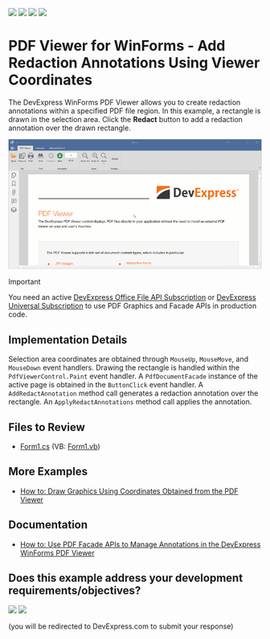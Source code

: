 <!-- default badges list -->
![](https://img.shields.io/endpoint?url=https://codecentral.devexpress.com/api/v1/VersionRange/955250646/25.1.2%2B)
[![](https://img.shields.io/badge/Open_in_DevExpress_Support_Center-FF7200?style=flat-square&logo=DevExpress&logoColor=white)](https://supportcenter.devexpress.com/ticket/details/T1284649)
[![](https://img.shields.io/badge/📖_How_to_use_DevExpress_Examples-e9f6fc?style=flat-square)](https://docs.devexpress.com/GeneralInformation/403183)
[![](https://img.shields.io/badge/💬_Leave_Feedback-feecdd?style=flat-square)](#does-this-example-address-your-development-requirementsobjectives)
<!-- default badges end -->
# PDF Viewer for WinForms - Add Redaction Annotations Using Viewer Coordinates

The DevExpress WinForms PDF Viewer allows you to create redaction annotations within a specified PDF file region. In this example, a rectangle is drawn in the selection area. Click the **Redact** button to add a redaction annotation over the drawn rectangle.

![pdf viewer for winforms redaction annotation on selection](./media/pdf-redaction.gif)

>[!important]
> You need an active [DevExpress Office File API Subscription](https://www.devexpress.com/products/net/office-file-api/) or [DevExpress Universal Subscription](https://www.devexpress.com/subscriptions/universal.xml) to use PDF Graphics and Facade APIs in production code.

## Implementation Details

Selection area coordinates are obtained through `MouseUp`, `MouseMove`, and `MouseDown` event handlers. Drawing the rectangle is handled within the `PdfViewerControl.Paint` event handler. A `PdfDocumentFacade` instance of the active page is obtained in the `ButtonClick` event handler. A `AddRedactAnnotation` method call generates a redaction annotation over the rectangle. An `ApplyRedactAnnotations` method call applies the annotation.

## Files to Review

* [Form1.cs](./CS/DXApplication1/Form1.cs) (VB: [Form1.vb](./VB/DXApplication1/Form1.vb))

## More Examples

* [How to: Draw Graphics Using Coordinates Obtained from the PDF Viewer](https://github.com/DevExpress-Examples/how-to-custom-draw-in-pdf-viewer)

## Documentation

* [How to: Use PDF Facade APIs to Manage Annotations in the DevExpress WinForms PDF Viewer](https://docs.devexpress.com/WindowsForms/403206/controls-and-libraries/pdf-viewer/examples/pdf-facade-api/how-to-organize-annotations)
<!-- feedback -->
## Does this example address your development requirements/objectives?

[<img src="https://www.devexpress.com/support/examples/i/yes-button.svg"/>](https://www.devexpress.com/support/examples/survey.xml?utm_source=github&utm_campaign=winforms-pdf-viewer-redaction-annotations&~~~was_helpful=yes) [<img src="https://www.devexpress.com/support/examples/i/no-button.svg"/>](https://www.devexpress.com/support/examples/survey.xml?utm_source=github&utm_campaign=winforms-pdf-viewer-redaction-annotations&~~~was_helpful=no)

(you will be redirected to DevExpress.com to submit your response)
<!-- feedback end -->
